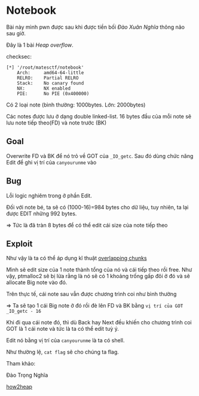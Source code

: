 # Notebook

Bài này mình pwn được sau khi được tiền bối *Đào Xuân Nghĩa* thông não sau giờ.

Đây là 1 bài *Heap overflow*.

checksec:

```
[*] '/root/matesctf/notebook'
    Arch:     amd64-64-little
    RELRO:    Partial RELRO
    Stack:    No canary found
    NX:       NX enabled
    PIE:      No PIE (0x400000)
```

Có 2 loại note (bình thường: 1000bytes. Lớn: 2000bytes)

Các notes được lưu ở dạng double linked-list. 16 bytes đầu của mỗi note sẽ lưu note tiếp theo(FD) và note trước (BK)

## Goal

Overwrite FD và BK để nó trỏ về GOT của `_IO_getc`. Sau đó dùng chức năng Edit để ghi vị trí của `canyourunme` vào

## Bug

Lỗi logic nghiêm trong ở phần Edit.

Đối với note bé, ta sẽ có (1000-16)=984 bytes cho dữ liệu, tuy nhiên, ta lại được EDIT những 992 bytes. 

=> Tức là đã tràn 8 bytes để có thể edit cái size của note tiếp theo

## Exploit

Như vậy là ta có thể áp dụng kĩ thuật [overlapping chunks](https://github.com/shellphish/how2heap/blob/master/glibc_2.25/overlapping_chunks_2.c)

Mình sẽ edit size của 1 note thành tổng của nó và cái tiếp theo rồi free.
Như vậy, ptmalloc2 sẽ bị lừa rằng là nó sẽ có 1 khoảng trống gấp đôi ở đó và sẽ allocate Big note vào đó.

Trên thực tế, cái note sau vẫn được chương trình coi như bình thường

=> Ta sẽ tạo 1 cái Big note ở đó rồi đè lên FD và BK bằng `vị trí của GOT _IO_getc - 16`

Khi đi qua cái note đó, thì dù Back hay Next đều khiến cho chương trình coi GOT là 1 cái note và tức là ta có thể edit tuỳ ý.

Edit nó bằng vị trí của `canyourunme` là ta có shell.

Như thường lệ, `cat flag` sẽ cho chúng ta flag.

Tham khảo:

Đào Trọng Nghĩa

[how2heap](https://github.com/shellphish/how2heap/blob/master/glibc_2.25/overlapping_chunks_2.c)
